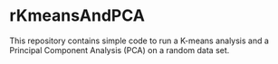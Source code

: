 # rKmeansAndPCA
This repository contains simple code to run a K-means analysis and a Principal Component Analysis (PCA) on a random data set.
